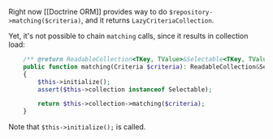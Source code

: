 Right now [[Doctrine ORM]]  provides way to do `$repository->matching($criteria)`, and it returns `LazyCriteriaCollection`. 

Yet, it's not possible to chain `matching` calls, since it results in collection load:

```php
    /** @return ReadableCollection<TKey, TValue>&Selectable<TKey, TValue> */
    public function matching(Criteria $criteria): ReadableCollection&Selectable
    {
        $this->initialize();
        assert($this->collection instanceof Selectable);

        return $this->collection->matching($criteria);
    }
```

Note that `$this->initialize();` is called.

